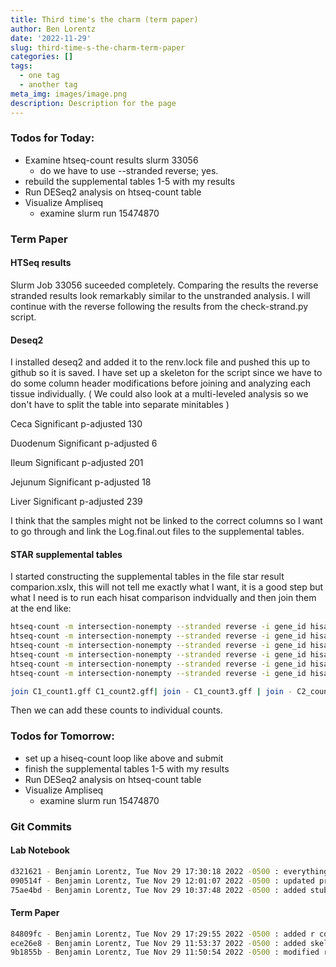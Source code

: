 ```yaml
---
title: Third time's the charm (term paper)
author: Ben Lorentz
date: '2022-11-29'
slug: third-time-s-the-charm-term-paper
categories: []
tags:
  - one tag
  - another tag
meta_img: images/image.png
description: Description for the page
---
```


### Todos for Today:

- Examine htseq-count results slurm 33056
  - do we have to use --stranded reverse; yes.
- rebuild the supplemental tables 1-5 with my results
- Run DESeq2 analysis on htseq-count table
- Visualize Ampliseq
  - examine slurm run 15474870
  
### Term Paper

#### HTSeq results

Slurm Job 33056 suceeded completely. Comparing the results the reverse stranded results look remarkably similar to the unstranded analysis. I will continue with the reverse following the results from the check-strand.py script.

#### Deseq2 

I installed deseq2 and added it to the renv.lock file and pushed this up to github so it is saved. I have set up a skeleton for the script since we have to do some column header modifications before joining and analyzing each tissue individually. ( We could also look at a multi-leveled analysis so we don't have to split the table into separate minitables )

Ceca Significant p-adjusted
130

Duodenum Significant p-adjusted
6

Ileum Significant p-adjusted
201

Jejunum Significant p-adjusted
18

Liver Significant p-adjusted
239

I think that the samples might not be linked to the correct columns so I want to go through and link the Log.final.out files to the supplemental tables.

#### STAR supplemental tables

I started constructing the supplemental tables in the file star result comparion.xslx, this will not tell me exactly what I want, it is a good step but what I need is to run each hisat comparison indvidually and then join them at the end like:

```bash
htseq-count -m intersection-nonempty --stranded reverse -i gene_id hisat_results/C1_R1.sam ../reference/genes.formatted.gtf > C1_count1.gff
htseq-count -m intersection-nonempty --stranded reverse -i gene_id hisat_results/C1_R2.sam ../reference/genes.formatted.gtf > C1_count2.gff
htseq-count -m intersection-nonempty --stranded reverse -i gene_id hisat_results/C1_R3.sam ../reference/genes.formatted.gtf > C1_count3.gff
htseq-count -m intersection-nonempty --stranded reverse -i gene_id hisat_results/C2_R1.sam ../reference/genes.formatted.gtf > C2_count4.gff
htseq-count -m intersection-nonempty --stranded reverse -i gene_id hisat_results/C2_R2.sam ../reference/genes.formatted.gtf > C2_count5.gff
htseq-count -m intersection-nonempty --stranded reverse -i gene_id hisat_results/C2_R3.sam ../reference/genes.formatted.gtf > C2_count6.gff

join C1_count1.gff C1_count2.gff| join - C1_count3.gff | join - C2_count4.gff |join - C2_count5.gff|join - C2_count6.gff > gene_counts_HTseq.gff
```

Then we can add these counts to individual counts. 

### Todos for Tomorrow:

- set up a hiseq-count loop like above and submit
- finish the supplemental tables 1-5 with my results
- Run DESeq2 analysis on htseq-count table
- Visualize Ampliseq
  - examine slurm run 15474870
  
### Git Commits

#### Lab Notebook

```bash
d321621 - Benjamin Lorentz, Tue Nov 29 17:30:18 2022 -0500 : everything for tues except git logs
090514f - Benjamin Lorentz, Tue Nov 29 12:01:07 2022 -0500 : updated progress notes for tuesday
75ae4bd - Benjamin Lorentz, Tue Nov 29 10:37:48 2022 -0500 : added stub for tuesday page
```

#### Term Paper

```bash
84809fc - Benjamin Lorentz, Tue Nov 29 17:29:55 2022 -0500 : added r code to run DESeq2 and some refrence files
ece26e8 - Benjamin Lorentz, Tue Nov 29 11:53:37 2022 -0500 : added skeleton for DGE analysis
9b1855b - Benjamin Lorentz, Tue Nov 29 11:50:54 2022 -0500 : modified renv.lock to include deseq2
```
